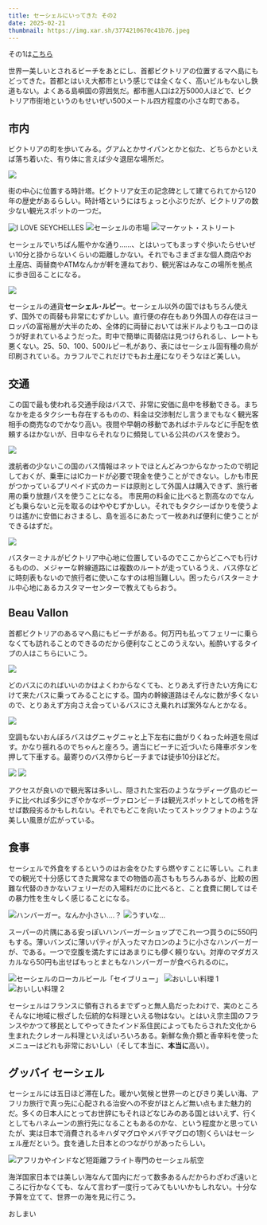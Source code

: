```yaml
---
title: セーシェルにいってきた その2
date: 2025-02-21
thumbnail: https://img.xar.sh/3774210670c41b76.jpeg
---
```


その1は[こちら](/post/1736517732/)

世界一美しいとされるビーチをあとにし、首都ビクトリアの位置するマヘ島にもどってきた。首都とはいえ大都市という感じでは全くなく、高いビルもないし鉄道もない。よくある島嶼国の雰囲気だ。都市圏人口は2万5000人ほどで、ビクトリア市街地というのもせいぜい500メートル四方程度の小さな町である。

## 市内

ビクトリアの町を歩いてみる。グアムとかサイパンとかと似た、どちらかといえば落ち着いた、有り体に言えば少々退屈な場所だ。

![](https://img.xar.sh/b67c6ce546184d2f.jpeg)

街の中心に位置する時計塔。ビクトリア女王の記念碑として建てられてから120年の歴史があるらしい。時計塔というにはちょっと小ぶりだが、ビクトリアの数少ない観光スポットの一つだ。

![I LOVE SEYCHELLES](https://img.xar.sh/b560b46862909c5b.jpeg)
![セーシェルの市場](https://img.xar.sh/197a14377c6f6ad0.jpeg)
![マーケット・ストリート](https://img.xar.sh/571f12ca9ca65404.jpeg)

セーシェルでいちばん賑やかな通り……、とはいってもまっすぐ歩いたらせいぜい10分と掛からないくらいの距離しかない。それでもさまざまな個人商店やお土産店、両替商やATMなんかが軒を連ねており、観光客はみなこの場所を拠点に歩き回ることになる。

![](https://img.xar.sh/785729b7c0c68d46.jpeg)

セーシェルの通貨**セーシェル･ルピー**。セーシェル以外の国ではもちろん使えず、国外での両替も非常にむずかしい。直行便の存在もあり外国人の存在はヨーロッパの富裕層が大半のため、全体的に両替においては米ドルよりもユーロのほうが好まれているようだった。町中で簡単に両替店は見つけられるし、レートも悪くない。25、50、100、500ルピー札があり、表にはセーシェル固有種の鳥が印刷されている。カラフルでこれだけでもお土産になりそうなほど美しい。

## 交通

この国で最も使われる交通手段はバスで、非常に安価に島中を移動できる。まちなかを走るタクシーも存在するものの、料金は交渉制だし言うまでもなく観光客相手の商売なのでかなり高い。夜間や早朝の移動であればホテルなどに手配を依頼するほかないが、日中ならそれなりに頻発している公共のバスを使おう。

![](https://img.xar.sh/02346f5f23f44014.jpeg)

渡航者の少ないこの国のバス情報はネットでほとんどみつからなかったので明記しておくが、乗車にはICカードが必要で現金を使うことができない。しかも市民がつかっているプリペイド式のカードは原則として外国人は購入できず、旅行者用の乗り放題パスを使うことになる。
市民用の料金に比べると割高なのでなんども乗らないと元を取るのはややむずかしい。それでもタクシーばかりを使うよりは遙かに安価におさまるし、島を巡るにあたって一枚あれば便利に使うことができるはずだ。

![](https://img.xar.sh/8afa1a224411e48f.jpeg)

バスターミナルがビクトリア中心地に位置しているのでここからどこへでも行けるものの、メジャーな幹線道路には複数のルートが走っているうえ、バス停などに時刻表もないので旅行者に使いこなすのは相当難しい。困ったらバスターミナル中心地にあるカスタマーセンターで教えてもらおう。

## Beau Vallon

首都ビクトリアのあるマヘ島にもビーチがある。何万円も払ってフェリーに乗らなくても訪れることのできるのだから便利なことこのうえない。船酔いするタイプの人はこちらにいこう。

![](https://img.xar.sh/987fcd53a7ee0124.jpeg)

どのバスにのればいいのかはよくわからなくても、とりあえず行きたい方角にむけて来たバスに乗ってみることにする。国内の幹線道路はそんなに数が多くないので、とりあえず方向さえ合っているバスにさえ乗れれば案外なんとかなる。

![](https://img.xar.sh/da0915079eb4db76.jpeg)

空調もないおんぼろバスはグニャグニャと上下左右に曲がりくねった峠道を飛ばす。かなり揺れるのでちゃんと座ろう。適当にビーチに近づいたら降車ボタンを押して下車する。最寄りのバス停からビーチまでは徒歩10分ほどだ。

![](https://img.xar.sh/13323113b41a2ff6.jpeg)
![](https://img.xar.sh/77ba68b31f50179c.jpeg)

アクセスが良いので観光客は多いし、隠された宝石のようなラディーグ島のビーチに比べれば多少にぎやかなボーヴァロンビーチは観光スポットとしての格を評せば数段劣るかもしれない。それでもどこを向いたってストックフォトのような美しい風景が広がっている。

## 食事

セーシェルで外食をするというのはお金をひたすら燃やすことに等しい。これまでの観光で十分感じてきた異常なまでの物価の高さももちろんあるが、比較の困難な代替のきかないフェリーだの入場料だのに比べると、こと食費に関してはその暴力性を生々しく感じることになる。

![ハンバーガー。なんか小さい….？](https://img.xar.sh/5604bcfe3c7413c3.jpeg)
![うすいな…](https://img.xar.sh/3f330f289a705844.jpeg)

スーパーの片隅にある安っぽいハンバーガーショップでこれ一つ買うのに550円もする。薄いバンズに薄いパティが入ったマカロンのように小さなハンバーガーが、である。一つで空腹を満たすにはあまりにも儚く頼りない。対岸のマダガスカルなら50円も出せばもっとまともなハンバーガーが食べられるのに。

![セーシェルのローカルビール「セイブリュー」](https://img.xar.sh/3774210670c41b76.jpeg)
![おいしい料理 1](https://img.xar.sh/8fd11fbb35485315.jpeg)
![おいしい料理 2](https://img.xar.sh/da568aa8520ced5e.jpeg)

セーシェルはフランスに領有されるまでずっと無人島だったわけで、実のところそんなに地域に根ざした伝統的な料理といえる物はない。とはいえ宗主国のフランスやかつて移民としてやってきたインド系住民によってもたらされた文化から生まれたクレオール料理といえばいろいろある。新鮮な魚介類と香辛料を使ったメニューはどれも非常においしい（そして本当に、**本当に**高い）。

## グッバイ セーシェル

セーシェルには五日ほど滞在した。暖かい気候と世界一のとびきり美しい海、アフリカ旅行で真っ先に心配される治安への不安がほとんど無い点もまた魅力的だ。多くの日本人にとってお世辞にもそれほどなじみのある国とはいえず、行くとしてもハネムーンの旅行先になることもあるのかな、という程度かと思っていたが、実は日本で消費されるキハダマグロやメバチマグロの1割くらいはセーシェル産だという。食を通した日本とのつながりがあったらしい。

![アフリカやインドなど短距離フライト専門のセーシェル航空](https://img.xar.sh/067ea1c7ebd82c8d.jpeg)

海洋国家日本では美しい海なんて国内にだって数多あるんだからわざわざ遠いところに行かなくても、なんて言わず一度行ってみてもいいかもしれない。十分な予算を立てて、世界一の海を見に行こう。

おしまい
